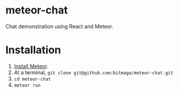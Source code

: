 # meteor-chat
Chat demonstration using React and Meteor.

# Installation

  1. [Install Meteor](https://www.meteor.com/install).
  2. At a terminal, `git clone git@github.com:bitmage/meteor-chat.git`
  3. `cd meteor-chat`
  4. `meteor run`
